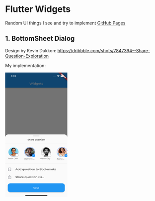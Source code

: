 # Flutter Widgets
Random UI things I see and try to implement
[GitHub Pages](https://pages.github.com/)

## 1. BottomSheet Dialog 
Design by Kevin Dukkon: https://dribbble.com/shots/7847394--Share-Question-Exploration

My implementation: 

<img src="https://github.com/mijiga/Flutter-Widgets/blob/main/screenshots/question%20bottom%20sheet%20dialog.png" data-canonical-src="https://github.com/mijiga/Flutter-Widgets/blob/main/screenshots/question%20bottom%20sheet%20dialog.png" width="200" height="400" />

